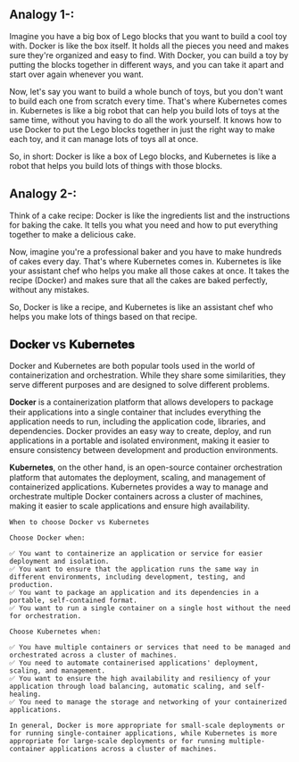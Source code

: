 ## Analogy 1-: 

  Imagine you have a big box of Lego blocks that you want to build a cool toy with. Docker is like the box itself. It holds all the pieces you need and makes sure they're organized and easy to find. With Docker, you can build a toy by putting the blocks together in different ways, and you can take it apart and start over again whenever you want.

  Now, let's say you want to build a whole bunch of toys, but you don't want to build each one from scratch every time. That's where Kubernetes comes in. Kubernetes is like a big robot that can help you build lots of toys at the same time, without you having to do all the work yourself. It knows how to use Docker to put the Lego blocks together in just the right way to make each toy, and it can manage lots of toys all at once.

  So, in short: Docker is like a box of Lego blocks, and Kubernetes is like a robot that helps you build lots of things with those blocks.

## Analogy 2-:
  Think of a cake recipe: Docker is like the ingredients list and the instructions for baking the cake. It tells you what you need and how to put everything together to make a delicious cake.

  Now, imagine you're a professional baker and you have to make hundreds of cakes every day. That's where Kubernetes comes in. Kubernetes is like your assistant chef who helps you make all those cakes at once. It takes the recipe (Docker) and makes sure that all the cakes are baked perfectly, without any mistakes.

  So, Docker is like a recipe, and Kubernetes is like an assistant chef who helps you make lots of things based on that recipe.



## 𝐃𝐨𝐜𝐤𝐞𝐫 vs 𝐊𝐮𝐛𝐞𝐫𝐧𝐞𝐭𝐞𝐬


  Docker and Kubernetes are both popular tools used in the world of containerization and orchestration. While they share some similarities, they 
  serve different purposes and are designed to solve different problems.

  𝐃𝐨𝐜𝐤𝐞𝐫 is a containerization platform that allows developers to package their applications into a single container that includes everything the 
  application needs to run, including the application code, libraries, and dependencies. Docker provides an easy way to create, deploy, and run 
  applications in a portable and isolated environment, making it easier to ensure consistency between development and production environments.

  𝐊𝐮𝐛𝐞𝐫𝐧𝐞𝐭𝐞𝐬, on the other hand, is an open-source container orchestration platform that automates the deployment, scaling, and management of 
  containerized applications. Kubernetes provides a way to manage and orchestrate multiple Docker containers across a cluster of machines, making 
  it easier to scale applications and ensure high availability.

    When to choose Docker vs Kubernetes

    Choose Docker when:

    ✅ You want to containerize an application or service for easier deployment and isolation.
    ✅ You want to ensure that the application runs the same way in different environments, including development, testing, and production.
    ✅ You want to package an application and its dependencies in a portable, self-contained format.
    ✅ You want to run a single container on a single host without the need for orchestration.

    Choose Kubernetes when:

    ✅ You have multiple containers or services that need to be managed and orchestrated across a cluster of machines.
    ✅ You need to automate containerised applications' deployment, scaling, and management.
    ✅ You want to ensure the high availability and resiliency of your application through load balancing, automatic scaling, and self-healing.
    ✅ You need to manage the storage and networking of your containerized applications.

    In general, Docker is more appropriate for small-scale deployments or for running single-container applications, while Kubernetes is more 
    appropriate for large-scale deployments or for running multiple-container applications across a cluster of machines. 







